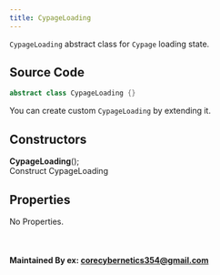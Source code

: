 ```yaml
---
title: CypageLoading
---
```


`CypageLoading` abstract class for `Cypage` loading state.

## Source Code

```dart
abstract class CypageLoading {}
```

You can create custom `CypageLoading` by extending it.

## Constructors
**CypageLoading**();<br />
Construct CypageLoading

## Properties

No Properties.

<br />

#### Maintained By ex: corecybernetics354@gmail.com